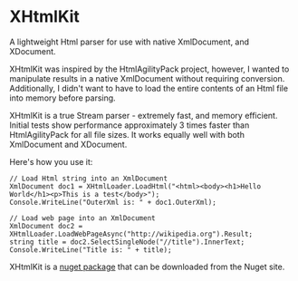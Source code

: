 # XHtmlKit
A lightweight Html parser for use with native XmlDocument, and XDocument. 

XHtmlKit was inspired by the HtmlAgilityPack project, however, I wanted to manipulate results in a native XmlDocument without requiring conversion. Additionally, I didn't want to have to load the entire contents of an Html file into memory before parsing. 

XHtmlKit is a true Stream parser - extremely fast, and memory efficient. Initial tests show performance approximately 3 times faster than HtmlAgilityPack for all file sizes. It works equally well with both XmlDocument and XDocument. 

Here's how you use it: 

~~~~
// Load Html string into an XmlDocument 
XmlDocument doc1 = XHtmlLoader.LoadHtml("<html><body><h1>Hello World</h1><p>This is a test</body>");
Console.WriteLine("OuterXml is: " + doc1.OuterXml);

// Load web page into an XmlDocument 
XmlDocument doc2 = XHtmlLoader.LoadWebPageAsync("http://wikipedia.org").Result;
string title = doc2.SelectSingleNode("//title").InnerText;
Console.WriteLine("Title is: " + title);
~~~~

XHtmlKit is a [nuget package](https://www.nuget.org/packages/XHtmlKit/) that can be downloaded from the Nuget site.


